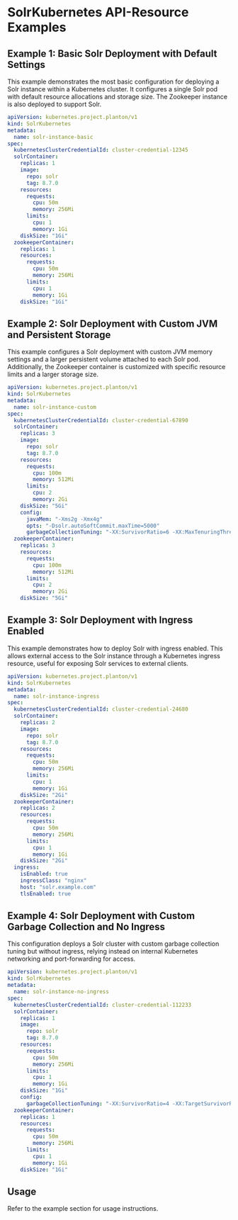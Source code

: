 # SolrKubernetes API-Resource Examples

## Example 1: Basic Solr Deployment with Default Settings

This example demonstrates the most basic configuration for deploying a Solr instance within a Kubernetes cluster. It configures a single Solr pod with default resource allocations and storage size. The Zookeeper instance is also deployed to support Solr.

```yaml
apiVersion: kubernetes.project.planton/v1
kind: SolrKubernetes
metadata:
  name: solr-instance-basic
spec:
  kubernetesClusterCredentialId: cluster-credential-12345
  solrContainer:
    replicas: 1
    image:
      repo: solr
      tag: 8.7.0
    resources:
      requests:
        cpu: 50m
        memory: 256Mi
      limits:
        cpu: 1
        memory: 1Gi
    diskSize: "1Gi"
  zookeeperContainer:
    replicas: 1
    resources:
      requests:
        cpu: 50m
        memory: 256Mi
      limits:
        cpu: 1
        memory: 1Gi
    diskSize: "1Gi"
```

## Example 2: Solr Deployment with Custom JVM and Persistent Storage

This example configures a Solr deployment with custom JVM memory settings and a larger persistent volume attached to each Solr pod. Additionally, the Zookeeper container is customized with specific resource limits and a larger storage size.

```yaml
apiVersion: kubernetes.project.planton/v1
kind: SolrKubernetes
metadata:
  name: solr-instance-custom
spec:
  kubernetesClusterCredentialId: cluster-credential-67890
  solrContainer:
    replicas: 3
    image:
      repo: solr
      tag: 8.7.0
    resources:
      requests:
        cpu: 100m
        memory: 512Mi
      limits:
        cpu: 2
        memory: 2Gi
    diskSize: "5Gi"
    config:
      javaMem: "-Xms2g -Xmx4g"
      opts: "-Dsolr.autoSoftCommit.maxTime=5000"
      garbageCollectionTuning: "-XX:SurvivorRatio=6 -XX:MaxTenuringThreshold=10"
  zookeeperContainer:
    replicas: 3
    resources:
      requests:
        cpu: 100m
        memory: 512Mi
      limits:
        cpu: 2
        memory: 2Gi
    diskSize: "5Gi"
```

## Example 3: Solr Deployment with Ingress Enabled

This example demonstrates how to deploy Solr with ingress enabled. This allows external access to the Solr instance through a Kubernetes ingress resource, useful for exposing Solr services to external clients.

```yaml
apiVersion: kubernetes.project.planton/v1
kind: SolrKubernetes
metadata:
  name: solr-instance-ingress
spec:
  kubernetesClusterCredentialId: cluster-credential-24680
  solrContainer:
    replicas: 2
    image:
      repo: solr
      tag: 8.7.0
    resources:
      requests:
        cpu: 50m
        memory: 256Mi
      limits:
        cpu: 1
        memory: 1Gi
    diskSize: "2Gi"
  zookeeperContainer:
    replicas: 2
    resources:
      requests:
        cpu: 50m
        memory: 256Mi
      limits:
        cpu: 1
        memory: 1Gi
    diskSize: "2Gi"
  ingress:
    isEnabled: true
    ingressClass: "nginx"
    host: "solr.example.com"
    tlsEnabled: true
```

## Example 4: Solr Deployment with Custom Garbage Collection and No Ingress

This configuration deploys a Solr cluster with custom garbage collection tuning but without ingress, relying instead on internal Kubernetes networking and port-forwarding for access.

```yaml
apiVersion: kubernetes.project.planton/v1
kind: SolrKubernetes
metadata:
  name: solr-instance-no-ingress
spec:
  kubernetesClusterCredentialId: cluster-credential-112233
  solrContainer:
    replicas: 1
    image:
      repo: solr
      tag: 8.7.0
    resources:
      requests:
        cpu: 50m
        memory: 256Mi
      limits:
        cpu: 1
        memory: 1Gi
    diskSize: "1Gi"
    config:
      garbageCollectionTuning: "-XX:SurvivorRatio=4 -XX:TargetSurvivorRatio=85 -XX:MaxTenuringThreshold=6"
  zookeeperContainer:
    replicas: 1
    resources:
      requests:
        cpu: 50m
        memory: 256Mi
      limits:
        cpu: 1
        memory: 1Gi
    diskSize: "1Gi"
```

## Usage

Refer to the example section for usage instructions.
